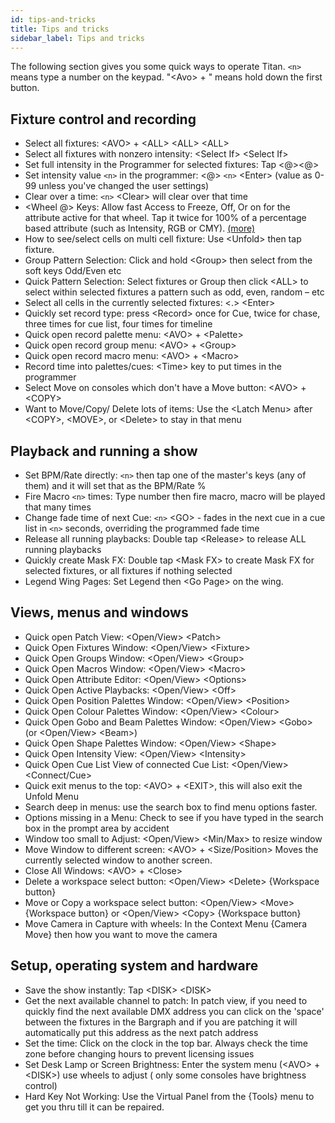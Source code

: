 ```yaml
---
id: tips-and-tricks
title: Tips and tricks
sidebar_label: Tips and tricks
---
```


The following section gives you some quick ways to operate Titan. ``<n>`` means type a number on the keypad. "\<Avo\> + " means hold down the first button.

## Fixture control and recording

-  Select all fixtures: \<AVO\> + \<ALL\> \<ALL\> \<ALL\>
-  Select all fixtures with nonzero intensity: \<Select If\> \<Select If\>
-  Set full intensity in the Programmer for selected fixtures: Tap \<@\>\<@\>
-  Set intensity value ``<n>`` in the programmer: \<@\> ``<n>`` \<Enter\> (value as 0-99 unless you've changed the user settings)
-  Clear over a time: ``<n>`` \<Clear\> will clear over that time
-  \<Wheel @\> Keys: Allow fast Access to Freeze, Off, Or on for the attribute active for that wheel. Tap it twice for 100% of a percentage based attribute (such as Intensity, RGB or CMY). [(more)](../controlling-fixtures/changing-fixture-attributes.md#adjusting-attributes-with-the--buttons)
-  How to see/select cells on multi cell fixture: Use \<Unfold\> then tap fixture.
-  Group Pattern Selection: Click and hold \<Group\> then select from the soft keys Odd/Even etc
-  Quick Pattern Selection: Select fixtures or Group then click \<ALL\> to select within selected fixtures a pattern such as
odd, even, random – etc
-  Select all cells in the currently selected fixtures: \<.\> \<Enter> 
-  Quickly set record type: press \<Record\> once for Cue, twice for chase, three times for cue list, four times for timeline
-  Quick open record palette menu: \<AVO\> + \<Palette\> 
-  Quick open record group menu: \<AVO\> + \<Group\>
-  Quick open record macro menu: \<AVO\> + \<Macro\> 
-  Record time into palettes/cues: \<Time\> key to put times in the programmer
-  Select Move on consoles which don't have a Move button: \<AVO\> + \<COPY\>
-  Want to Move/Copy/ Delete lots of items: Use the \<Latch Menu\> after \<COPY\>, \<MOVE\>, or \<Delete\> to stay in that
menu

## Playback and running a show

-  Set BPM/Rate directly: ``<n>`` then tap one of the master's keys (any of them) and it will set that as the BPM/Rate %
-  Fire Macro ``<n>`` times: Type number then fire macro, macro will be played that many times
-  Change fade time of next Cue: ``<n>`` \<GO\> - fades in the next cue in a cue list in ``<n>`` seconds, overriding the programmed
fade time
-  Release all running playbacks: Double tap \<Release\> to release ALL running playbacks
-  Quickly create Mask FX: Double tap \<Mask FX\> to create Mask FX for selected fixtures, or all fixtures if nothing selected
-  Legend Wing Pages: Set Legend then \<Go Page\> on the wing.

## Views, menus and windows

-  Quick open Patch View: \<Open/View\> \<Patch\>
-  Quick Open Fixtures Window: \<Open/View\> \<Fixture\>
-  Quick Open Groups Window: \<Open/View\> \<Group\>
-  Quick Open Macros Window: \<Open/View\> \<Macro\>
-  Quick Open Attribute Editor: \<Open/View\> \<Options\>
-  Quick Open Active Playbacks: \<Open/View\> \<Off\>
-  Quick Open Position Palettes Window: \<Open/View\> \<Position\>
-  Quick Open Colour Palettes Window: \<Open/View\> \<Colour\>
-  Quick Open Gobo and Beam Palettes Window: \<Open/View\> \<Gobo\> (or \<Open/View\> \<Beam\>)
-  Quick Open Shape Palettes Window: \<Open/View\> \<Shape\>
-  Quick Open Intensity View: \<Open/View\> \<Intensity\>
-  Quick Open Cue List View of connected Cue List: \<Open/View\> \<Connect/Cue\>
-  Quick exit menus to the top: \<AVO\> + \<EXIT\>, this will also exit the Unfold Menu
-  Search deep in menus: use the search box to find menu options faster.
-  Options missing in a Menu: Check to see if you have typed in the search box in the prompt area by accident
-  Window too small to Adjust: \<Open/View\> \<Min/Max\> to resize window
-  Move Window to different screen: \<AVO\> + \<Size/Position\> Moves the currently selected window to another screen.
-  Close All Windows: \<AVO\> + \<Close\>
-  Delete a workspace select button: \<Open/View\> \<Delete\> \{Workspace button\}
-  Move or Copy a workspace select button: \<Open/View\> \<Move\> \{Workspace button\} or \<Open/View\> \<Copy\> \{Workspace button\}
-  Move Camera in Capture with wheels: In the Context Menu \{Camera Move\} then how you want to move the camera

## Setup, operating system and hardware

-  Save the show instantly: Tap \<DISK\> \<DISK\>
-  Get the next available channel to patch: In patch view, if you need to quickly find the next available DMX address
you can click on the 'space' between the fixtures in the Bargraph and if you are patching it will automatically put
this address as the next patch address
-  Set the time: Click on the clock in the top bar. Always check the time zone before changing hours to prevent licensing
issues
-  Set Desk Lamp or Screen Brightness: Enter the system menu (\<AVO\> + \<DISK\>) use wheels to adjust ( only some
consoles have brightness control)
-  Hard Key Not Working: Use the Virtual Panel from the {Tools} menu to get you thru till it can be repaired.

